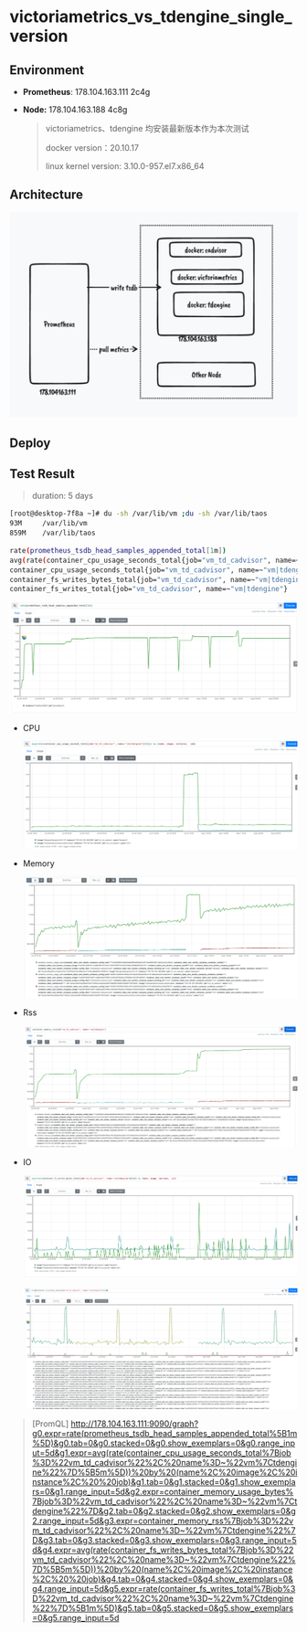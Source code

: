 # victoriametrics_vs_tdengine_single_version

## Environment

- **Prometheus**: 178.104.163.111 2c4g

- **Node:** 178.104.163.188  4c8g

  > victoriametrics、tdengine 均安装最新版本作为本次测试
  >
  > docker version：20.10.17 
  >
  > linux kernel version:  3.10.0-957.el7.x86_64 

## Architecture

![image-20220731222438136](vm_vs_tdengine_single_version.assets/image-20220731222438136.png)

## Deploy



## Test Result

> duration: 5 days

```sh
[root@desktop-7f8a ~]# du -sh /var/lib/vm ;du -sh /var/lib/taos
93M     /var/lib/vm
859M    /var/lib/taos

```

```sh
rate(prometheus_tsdb_head_samples_appended_total[1m])
avg(rate(container_cpu_usage_seconds_total{job="vm_td_cadvisor", name=~"vm|tdengine"}[1m])) by (name, image, instance,  job)
container_cpu_usage_seconds_total{job="vm_td_cadvisor", name=~"vm|tdengine"}
container_fs_writes_bytes_total{job="vm_td_cadvisor", name=~"vm|tdengine"}
container_fs_writes_total{job="vm_td_cadvisor", name=~"vm|tdengine"}
```

![image-20220802151311428](vm_vs_tdengine_single_version.assets/image-20220802151311428.png)

- CPU

  ![image-20220802151441630](vm_vs_tdengine_single_version.assets/image-20220802151441630.png)

- Memory

  ![image-20220802151534464](vm_vs_tdengine_single_version.assets/image-20220802151534464.png)

- Rss

  ![image-20220802151648122](vm_vs_tdengine_single_version.assets/image-20220802151648122.png)

- IO

  ![image-20220802151728888](vm_vs_tdengine_single_version.assets/image-20220802151728888.png)

  ![image-20220802152224653](vm_vs_tdengine_single_version.assets/image-20220802152224653.png)



> [PromQL] http://178.104.163.111:9090/graph?g0.expr=rate(prometheus_tsdb_head_samples_appended_total%5B1m%5D)&g0.tab=0&g0.stacked=0&g0.show_exemplars=0&g0.range_input=5d&g1.expr=avg(rate(container_cpu_usage_seconds_total%7Bjob%3D%22vm_td_cadvisor%22%2C%20name%3D~%22vm%7Ctdengine%22%7D%5B5m%5D))%20by%20(name%2C%20image%2C%20instance%2C%20%20job)&g1.tab=0&g1.stacked=0&g1.show_exemplars=0&g1.range_input=5d&g2.expr=container_memory_usage_bytes%7Bjob%3D%22vm_td_cadvisor%22%2C%20name%3D~%22vm%7Ctdengine%22%7D&g2.tab=0&g2.stacked=0&g2.show_exemplars=0&g2.range_input=5d&g3.expr=container_memory_rss%7Bjob%3D%22vm_td_cadvisor%22%2C%20name%3D~%22vm%7Ctdengine%22%7D&g3.tab=0&g3.stacked=0&g3.show_exemplars=0&g3.range_input=5d&g4.expr=avg(rate(container_fs_writes_bytes_total%7Bjob%3D%22vm_td_cadvisor%22%2C%20name%3D~%22vm%7Ctdengine%22%7D%5B5m%5D))%20by%20(name%2C%20image%2C%20instance%2C%20%20job)&g4.tab=0&g4.stacked=0&g4.show_exemplars=0&g4.range_input=5d&g5.expr=rate(container_fs_writes_total%7Bjob%3D%22vm_td_cadvisor%22%2C%20name%3D~%22vm%7Ctdengine%22%7D%5B1m%5D)&g5.tab=0&g5.stacked=0&g5.show_exemplars=0&g5.range_input=5d